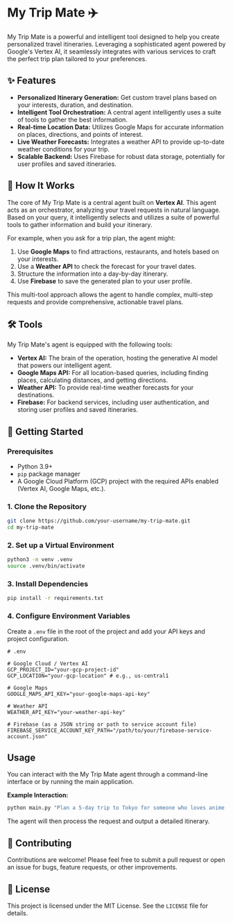 # My Trip Mate ✈️

My Trip Mate is a powerful and intelligent tool designed to help you create personalized travel itineraries. Leveraging a sophisticated agent powered by Google's Vertex AI, it seamlessly integrates with various services to craft the perfect trip plan tailored to your preferences.

## ✨ Features

*   **Personalized Itinerary Generation:** Get custom travel plans based on your interests, duration, and destination.
*   **Intelligent Tool Orchestration:** A central agent intelligently uses a suite of tools to gather the best information.
*   **Real-time Location Data:** Utilizes Google Maps for accurate information on places, directions, and points of interest.
*   **Live Weather Forecasts:** Integrates a weather API to provide up-to-date weather conditions for your trip.
*   **Scalable Backend:** Uses Firebase for robust data storage, potentially for user profiles and saved itineraries.

## 🤖 How It Works

The core of My Trip Mate is a central agent built on **Vertex AI**. This agent acts as an orchestrator, analyzing your travel requests in natural language. Based on your query, it intelligently selects and utilizes a suite of powerful tools to gather information and build your itinerary.

For example, when you ask for a trip plan, the agent might:
1.  Use **Google Maps** to find attractions, restaurants, and hotels based on your interests.
2.  Use a **Weather API** to check the forecast for your travel dates.
3.  Structure the information into a day-by-day itinerary.
4.  Use **Firebase** to save the generated plan to your user profile.

This multi-tool approach allows the agent to handle complex, multi-step requests and provide comprehensive, actionable travel plans.

## 🛠️ Tools

My Trip Mate's agent is equipped with the following tools:

*   **Vertex AI:** The brain of the operation, hosting the generative AI model that powers our intelligent agent.
*   **Google Maps API:** For all location-based queries, including finding places, calculating distances, and getting directions.
*   **Weather API:** To provide real-time weather forecasts for your destinations.
*   **Firebase:** For backend services, including user authentication, and storing user profiles and saved itineraries.

## 🚀 Getting Started

### Prerequisites

*   Python 3.9+
*   `pip` package manager
*   A Google Cloud Platform (GCP) project with the required APIs enabled (Vertex AI, Google Maps, etc.).

### 1. Clone the Repository

```bash
git clone https://github.com/your-username/my-trip-mate.git
cd my-trip-mate
```

### 2. Set up a Virtual Environment

```bash
python3 -m venv .venv
source .venv/bin/activate
```

### 3. Install Dependencies

```bash
pip install -r requirements.txt
```

### 4. Configure Environment Variables

Create a `.env` file in the root of the project and add your API keys and project configuration.

```env
# .env

# Google Cloud / Vertex AI
GCP_PROJECT_ID="your-gcp-project-id"
GCP_LOCATION="your-gcp-location" # e.g., us-central1

# Google Maps
GOOGLE_MAPS_API_KEY="your-google-maps-api-key"

# Weather API
WEATHER_API_KEY="your-weather-api-key"

# Firebase (as a JSON string or path to service account file)
FIREBASE_SERVICE_ACCOUNT_KEY_PATH="/path/to/your/firebase-service-account.json"
```

## Usage

You can interact with the My Trip Mate agent through a command-line interface or by running the main application.

**Example Interaction:**

```bash
python main.py "Plan a 5-day trip to Tokyo for someone who loves anime and technology."
```

The agent will then process the request and output a detailed itinerary.

## 🤝 Contributing

Contributions are welcome! Please feel free to submit a pull request or open an issue for bugs, feature requests, or other improvements.

## 📄 License

This project is licensed under the MIT License. See the `LICENSE` file for details.